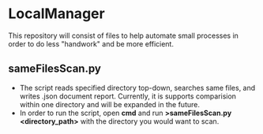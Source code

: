 # LocalManager

This repository will consist of files to help automate small processes in order to do less "handwork" and be more efficient.

## sameFilesScan.py
- The script reads specified directory top-down, searches same files, and writes .json document report. Currently, it is supports comparision within one directory and will be expanded in the future.
- In order to run the script, open **cmd** and run **>sameFilesScan.py <directory_path>** with the directory you would want to scan.
